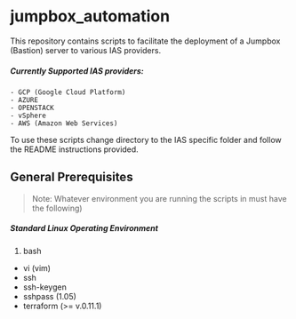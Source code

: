 # jumpbox_automation #

This repository contains scripts to facilitate the deployment of a Jumpbox (Bastion) server to various IAS providers.

  ##### Currently Supported IAS providers:
    - GCP (Google Cloud Platform)
    - AZURE
    - OPENSTACK
    - vSphere
    - AWS (Amazon Web Services)

To use these scripts change directory to the IAS specific folder and follow the README instructions provided.

## General Prerequisites ##
> Note: Whatever environment you are running the scripts in must have the following)

##### Standard Linux Operating Environment

  1. bash
  - vi (vim)
  - ssh
  - ssh-keygen
  - sshpass (1.05)
  - terraform (>= v.0.11.1)
